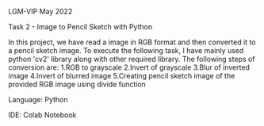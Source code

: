 LGM-VIP May 2022

Task 2 - Image to Pencil Sketch with Python

In this project, we have read a image in RGB format and then converted it to a pencil sketch image. To execute the following task, I have mainly used python 'cv2' library along with other required library. The following steps of conversion are: 1.RGB to grayscale 2.Invert of grayscale 3.Blur of inverted image 4.Invert of blurred image 5.Creating pencil sketch image of the provided RGB image using divide function

Language: Python

IDE: Colab Notebook
